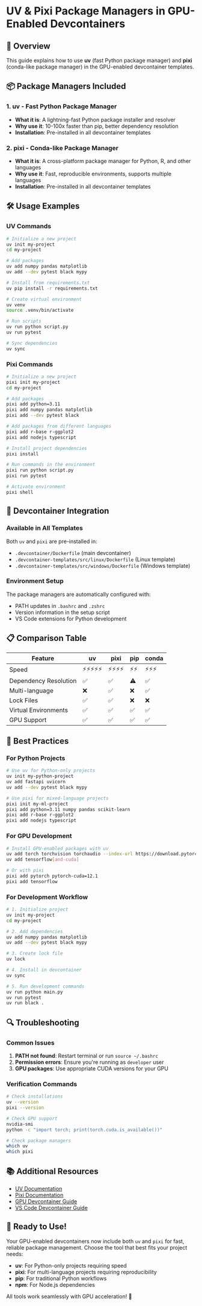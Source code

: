 # UV & Pixi Package Managers in GPU-Enabled Devcontainers

## 🚀 Overview

This guide explains how to use **uv** (fast Python package manager) and **pixi** (conda-like package manager) in the GPU-enabled devcontainer templates.

## 📦 Package Managers Included

### 1. **uv** - Fast Python Package Manager
- **What it is**: A lightning-fast Python package installer and resolver
- **Why use it**: 10-100x faster than pip, better dependency resolution
- **Installation**: Pre-installed in all devcontainer templates

### 2. **pixi** - Conda-like Package Manager
- **What it is**: A cross-platform package manager for Python, R, and other languages
- **Why use it**: Fast, reproducible environments, supports multiple languages
- **Installation**: Pre-installed in all devcontainer templates

## 🛠️ Usage Examples

### UV Commands

```bash
# Initialize a new project
uv init my-project
cd my-project

# Add packages
uv add numpy pandas matplotlib
uv add --dev pytest black mypy

# Install from requirements.txt
uv pip install -r requirements.txt

# Create virtual environment
uv venv
source .venv/bin/activate

# Run scripts
uv run python script.py
uv run pytest

# Sync dependencies
uv sync
```

### Pixi Commands

```bash
# Initialize a new project
pixi init my-project
cd my-project

# Add packages
pixi add python=3.11
pixi add numpy pandas matplotlib
pixi add --dev pytest black

# Add packages from different languages
pixi add r-base r-ggplot2
pixi add nodejs typescript

# Install project dependencies
pixi install

# Run commands in the environment
pixi run python script.py
pixi run pytest

# Activate environment
pixi shell
```

## 🔧 Devcontainer Integration

### Available in All Templates

Both `uv` and `pixi` are pre-installed in:
- `.devcontainer/Dockerfile` (main devcontainer)
- `.devcontainer-templates/src/linux/Dockerfile` (Linux template)
- `.devcontainer-templates/src/windows/Dockerfile` (Windows template)

### Environment Setup

The package managers are automatically configured with:
- PATH updates in `.bashrc` and `.zshrc`
- Version information in the setup script
- VS Code extensions for Python development

## 📋 Comparison Table

| Feature | uv | pixi | pip | conda |
|---------|----|----|-----|-------|
| Speed | ⚡⚡⚡⚡⚡ | ⚡⚡⚡⚡ | ⚡⚡ | ⚡⚡⚡ |
| Dependency Resolution | ✅ | ✅ | ⚠️ | ✅ |
| Multi-language | ❌ | ✅ | ❌ | ✅ |
| Lock Files | ✅ | ✅ | ❌ | ❌ |
| Virtual Environments | ✅ | ✅ | ✅ | ✅ |
| GPU Support | ✅ | ✅ | ✅ | ✅ |

## 🎯 Best Practices

### For Python Projects

```bash
# Use uv for Python-only projects
uv init my-python-project
uv add fastapi uvicorn
uv add --dev pytest black mypy

# Use pixi for mixed-language projects
pixi init my-ml-project
pixi add python=3.11 numpy pandas scikit-learn
pixi add r-base r-ggplot2
pixi add nodejs typescript
```

### For GPU Development

```bash
# Install GPU-enabled packages with uv
uv add torch torchvision torchaudio --index-url https://download.pytorch.org/whl/cu121
uv add tensorflow[and-cuda]

# Or with pixi
pixi add pytorch pytorch-cuda=12.1
pixi add tensorflow
```

### For Development Workflow

```bash
# 1. Initialize project
uv init my-project
cd my-project

# 2. Add dependencies
uv add numpy pandas matplotlib
uv add --dev pytest black mypy

# 3. Create lock file
uv lock

# 4. Install in devcontainer
uv sync

# 5. Run development commands
uv run python main.py
uv run pytest
uv run black .
```

## 🔍 Troubleshooting

### Common Issues

1. **PATH not found**: Restart terminal or run `source ~/.bashrc`
2. **Permission errors**: Ensure you're running as `developer` user
3. **GPU packages**: Use appropriate CUDA versions for your GPU

### Verification Commands

```bash
# Check installations
uv --version
pixi --version

# Check GPU support
nvidia-smi
python -c "import torch; print(torch.cuda.is_available())"

# Check package managers
which uv
which pixi
```

## 📚 Additional Resources

- [UV Documentation](https://docs.astral.sh/uv/)
- [Pixi Documentation](https://pixi.sh/)
- [GPU Devcontainer Guide](./GPU_DEVCONTAINER_SUMMARY.md)
- [VS Code Devcontainer Guide](./VSCODE_DEVCONTAINER_GUIDE.md)

## 🎉 Ready to Use!

Your GPU-enabled devcontainers now include both `uv` and `pixi` for fast, reliable package management. Choose the tool that best fits your project needs:

- **uv**: For Python-only projects requiring speed
- **pixi**: For multi-language projects requiring reproducibility
- **pip**: For traditional Python workflows
- **npm**: For Node.js dependencies

All tools work seamlessly with GPU acceleration! 🚀 